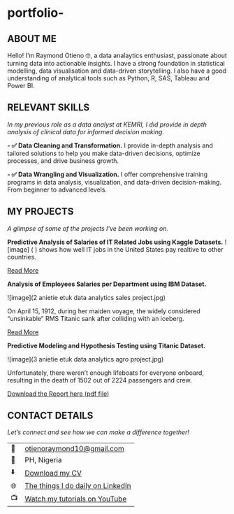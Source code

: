 # portfolio-
<!--Section 1: Introduce your self-->
## ABOUT ME

Hello! I'm Raymond Otieno 🤓, a data analaytics enthusiast, passionate about turning data into actionable insights. I have a strong foundation in statistical modelling, data visualisation and data-driven storytelling. I also have a good understanding of analytical tools such as Python, R, SAS, Tableau and Power BI.


<!--Mention your top/relevant skills here - core and soft skills-->
## RELEVANT SKILLS

*In my previous role as a data analyst at KEMRI, I did provide in depth analysis of clinical data for informed decision making.*

**- ✅ Data Cleaning and Transformation.**
I provide in-depth analysis and tailored solutions to help you make data-driven decisions, optimize processes, and drive business growth. 

**- ✅ Data Wrangling and Visualization.**
I offer comprehensive training programs in data analysis, visualization, and data-driven decision-making. From beginner to advanced levels. 


<!--Section 2: List 3-4 key projects-->
## MY PROJECTS 

*A glimpse of some of the projects I've been working on.*

**Predictive Analysis of Salaries of IT Related Jobs using Kaggle Datasets.**
![image]  ( )
shows how well IT jobs in the United States pay realtive to other countries.


[Read More](https://www.linkedin.com/pulse/predictive-modeling-hypothesis-testing-using-titanic-dataset-anietie/)

**Analysis of Employees Salaries per Department using IBM Dataset.**

![image](2 anietie etuk data analytics sales project.jpg)

On April 15, 1912, during her maiden voyage, the widely considered “unsinkable” RMS Titanic sank after colliding with an iceberg. 

[Read More](https://www.linkedin.com/pulse/predictive-modeling-hypothesis-testing-using-titanic-dataset-anietie/)

**Predictive Modeling and Hypothesis Testing using Titanic Dataset.**

![image](3 anietie etuk data analytics agro project.jpg)

Unfortunately, there weren’t enough lifeboats for everyone onboard, resulting in the death of 1502 out of 2224 passengers and crew. 

<a href="17 How to Present Data to Executives by Anietie Etuk.pdf">Download the Report here (pdf file)</a>


## CONTACT DETAILS

*Let’s connect and see how we can make a difference together!*
<table>
  <tbody>
    <tr>
      <td>📧</td>
      <td><a href="mailto:otienoraymond10@gmail.com">otienoraymond10@gmail.com</a></td>
    </tr>
    <tr>
    </tr>
    <tr>
      <td>📍</td>
      <td>PH, Nigeria</td>
    </tr>
    <tr>
      <td>⬇️</td>
      <td><a href="https://etuk123456.github.io/portfolio1/docs/Profile.pdf">Download my CV</a></td>
    </tr>
    <tr>
      <td>🌐</td>
      <td><a href="https://linkedin.com/in/etukanietie">The things I do daily on LinkedIn</a></td>
    </tr>
    <tr>
      <td>📺</td>
      <td><a href="https://www.youtube.com/@LearnwithEtuk">Watch my tutorials on YouTube</a></td>
    </tr>
  </tbody>
</table>

   
